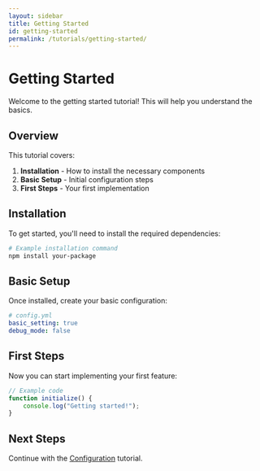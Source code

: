 ```yaml
---
layout: sidebar
title: Getting Started
id: getting-started
permalink: /tutorials/getting-started/
---
```


# Getting Started

Welcome to the getting started tutorial! This will help you understand the basics.

## Overview

This tutorial covers:

1. **Installation** - How to install the necessary components
2. **Basic Setup** - Initial configuration steps  
3. **First Steps** - Your first implementation

## Installation

To get started, you'll need to install the required dependencies:

```bash
# Example installation command
npm install your-package
```

## Basic Setup

Once installed, create your basic configuration:

```yaml
# config.yml
basic_setting: true
debug_mode: false
```

## First Steps

Now you can start implementing your first feature:

```javascript
// Example code
function initialize() {
    console.log("Getting started!");
}
```

## Next Steps

Continue with the [Configuration](../configuration/) tutorial.

